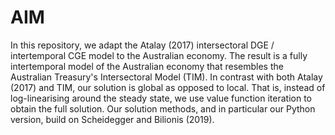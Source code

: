 # AIM
In this repository, we adapt the Atalay (2017) intersectoral DGE / intertemporal CGE model to the Australian economy. The result is a fully intertemporal model of the Australian economy that resembles the Australian Treasury's Intersectoral Model (TIM). In contrast with both Atalay (2017) and TIM, our solution is global as opposed to local. That is, instead of log-linearising around the steady state, we use value function iteration to obtain the full solution. Our solution methods, and in particular our Python version, build on Scheidegger and Bilionis (2019).
